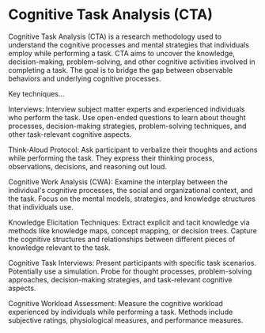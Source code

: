 # Cognitive Task Analysis (CTA)

Cognitive Task Analysis (CTA) is a research methodology used to understand the cognitive processes and mental strategies that individuals employ while performing a task. CTA aims to uncover the knowledge, decision-making, problem-solving, and other cognitive activities involved in completing a task. The goal is to bridge the gap between observable behaviors and underlying cognitive processes.

Key techniques…

Interviews: Interview subject matter experts and experienced individuals who perform the task. Use open-ended questions to learn about thought processes, decision-making strategies, problem-solving techniques, and other task-relevant cognitive aspects.

Think-Aloud Protocol: Ask participant to verbalize their thoughts and actions while performing the task. They express their thinking process, observations, decisions, and reasoning out loud.

Cognitive Work Analysis (CWA): Examine the interplay between the individual's cognitive processes, the social and organizational context, and the task. Focus on the mental models, strategies, and knowledge structures that individuals use.

Knowledge Elicitation Techniques: Extract explicit and tacit knowledge via methods like knowledge maps, concept mapping, or decision trees. Capture the cognitive structures and relationships between different pieces of knowledge relevant to the task.

Cognitive Task Interviews: Present participants with specific task scenarios. Potentially use a simulation. Probe for thought processes, problem-solving approaches, decision-making strategies, and task-relevant cognitive aspects.

Cognitive Workload Assessment: Measure the cognitive workload experienced by individuals while performing a task. Methods include subjective ratings, physiological measures, and performance measures.
